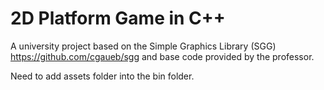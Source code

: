 # 2D Platform Game in C++

A university project based on the Simple Graphics Library (SGG) https://github.com/cgaueb/sgg and base code provided by the professor.



Need to add assets folder into the bin folder.
